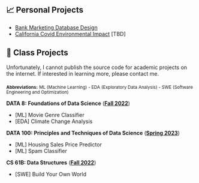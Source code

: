 ---
---

## 📈 Personal Projects

- [Bank Marketing Database Design](https://github.com/MSTeo01/Bank-Marketing-Database-Design)
- [California Covid Environmental Impact]() [TBD]
  
## 🐼 Class Projects

Unfortunately, I cannot publish the source code for academic projects on the internet. If interested in learning more, please contact me.

<sub><b>Abbreviations:</b></sub> <sub>ML (Machine Learning) - EDA (Exploratory Data Analysis) - SWE (Software Engineering and Optimization)</sub>

**DATA 8: Foundations of Data Science** ([**Fall 2022**](http://data8.org/fa22))<br>
- [ML] Movie Genre Classifier<br>
- [EDA] Climate Change Analysis<br>

**DATA 100: Principles and Techniques of Data Science** ([**Spring 2023**](https://ds100.org/sp23/))<br>
- [ML] Housing Sales Price Predictor<br>
- [ML] Spam Classifier 

**CS 61B: Data Structures** ([**Fall 2022**](https://fa22.datastructur.es/))<br>
- [SWE] Build Your Own World<br>
